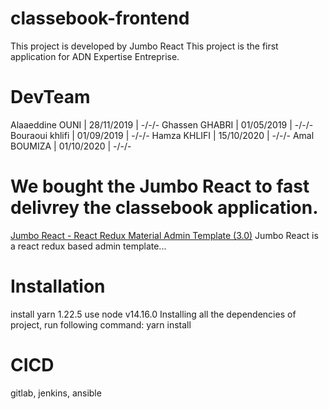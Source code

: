 # classebook-frontend

This project is developed by Jumbo React
This project is the first application for ADN Expertise Entreprise.

# DevTeam

Alaaeddine OUNI | 28/11/2019 | -/-/-
Ghassen GHABRI | 01/05/2019 | -/-/-
Bouraoui khlifi | 01/09/2019 | -/-/-
Hamza KHLIFI | 15/10/2020 | -/-/-
Amal BOUMIZA | 01/10/2020 | -/-/-


# We bought the Jumbo React to fast delivrey the classebook application.

[Jumbo React - React Redux Material Admin Template (3.0)](https://themeforest.net/item/react-material-bootstrap-4-admin-template/20978545 "Jumbo React")
Jumbo React is a react redux based admin template...

# Installation

install yarn 1.22.5
use node v14.16.0
Installing all the dependencies of project, run following command:
yarn install

# CICD
gitlab, jenkins, ansible

